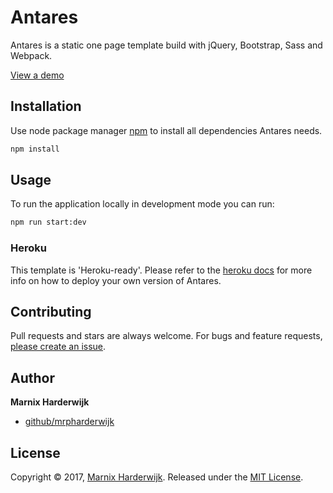 # Antares

Antares is a static one page template build with jQuery, Bootstrap, Sass and Webpack.

[View a demo](https://rs-antares.herokuapp.com/)

## Installation

Use node package manager [npm](https://www.npmjs.com) to install all dependencies Antares needs.

```bash
npm install
```

## Usage

To run the application locally in development mode you can run:

```bash
npm run start:dev
```

### Heroku

This template is 'Heroku-ready'. Please refer to the [heroku docs](https://devcenter.heroku.com/articles/getting-started-with-nodejs) for more info on how to deploy your own version of Antares.

## Contributing

Pull requests and stars are always welcome. For bugs and feature requests, [please create an issue](../../issues/new).

## Author

**Marnix Harderwijk**

* [github/mrpharderwijk](https://github.com/mrpharderwijk)

## License

Copyright © 2017, [Marnix Harderwijk](https://github.com/mrpharderwijk).
Released under the [MIT License](LICENSE).